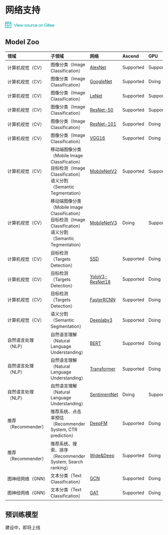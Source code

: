 # 网络支持

<a href="https://gitee.com/mindspore/docs/tree/master/docs/source_zh_cn/network_list.md" target="_blank"><img src="./_static/logo_source.png"></a>

## Model Zoo

|  领域 | 子领域    | 网络                                   | Ascend | GPU | CPU 
|:------   |:------| :-----------                               |:------   |:------  |:-----
|计算机视觉（CV） | 图像分类（Image Classification）  | [AlexNet](https://gitee.com/mindspore/mindspore/blob/master/model_zoo/official/cv/alexnet/src/alexnet.py)          |  Supported |  Supported | Doing
| 计算机视觉（CV）  | 图像分类（Image Classification）  | [GoogleNet](https://gitee.com/mindspore/mindspore/blob/master/model_zoo/googlenet/src/googlenet.py)                                               |  Supported     | Doing | Doing
| 计算机视觉（CV）  | 图像分类（Image Classification）  | [LeNet](https://gitee.com/mindspore/mindspore/blob/master/model_zoo/official/cv/lenet/src/lenet.py)              |  Supported |  Supported | Supported
| 计算机视觉（CV）  | 图像分类（Image Classification）  | [ResNet-50](https://gitee.com/mindspore/mindspore/blob/master/model_zoo/resnet/src/resnet.py)          |  Supported |  Supported | Doing
|计算机视觉（CV）  | 图像分类（Image Classification）  | [ResNet-101](https://gitee.com/mindspore/mindspore/blob/master/model_zoo/resnet/src/resnet.py)                                              |  Supported |Doing | Doing
| 计算机视觉（CV）  | 图像分类（Image Classification）  | [VGG16](https://gitee.com/mindspore/mindspore/blob/master/model_zoo/vgg16/src/vgg.py)                |  Supported |  Doing | Doing
| 计算机视觉（CV）  | 移动端图像分类（Mobile Image Classification）<br>目标检测（Image Classification）<br>语义分割（Semantic Tegmentation）  | [MobileNetV2](https://gitee.com/mindspore/mindspore/blob/master/model_zoo/mobilenetv2/src/mobilenetV2.py)                                            |  Supported |  Supported | Doing
| 计算机视觉（CV）  | 移动端图像分类（Mobile Image Classification）<br>目标检测（Image Classification）<br>语义分割（Semantic Tegmentation）  | [MobileNetV3](https://gitee.com/mindspore/mindspore/blob/master/model_zoo/mobilenetv3/src/mobilenetV3.py)                                            |  Doing |  Supported | Doing
|计算机视觉（CV）  | 目标检测（Targets Detection）  | [SSD](https://gitee.com/mindspore/mindspore/blob/master/model_zoo/ssd/src/ssd.py)                   |  Supported |Doing | Doing
| 计算机视觉（CV）  | 目标检测（Targets Detection）  | [YoloV3-ResNet18](https://gitee.com/mindspore/mindspore/blob/master/model_zoo/yolov3_resnet18/src/yolov3.py)         |  Supported |  Doing | Doing
| 计算机视觉（CV）  | 目标检测（Targets Detection）  | [FasterRCNN](https://gitee.com/mindspore/mindspore/tree/master/model_zoo/faster_rcnn/src/FasterRcnn)         |  Supported |  Doing | Doing
| 计算机视觉（CV） | 语义分割（Semantic Segmentation）  | [Deeplabv3](https://gitee.com/mindspore/mindspore/blob/master/model_zoo/deeplabv3/src/deeplabv3.py)                                       |  Supported |  Doing | Doing
| 自然语言处理（NLP） | 自然语言理解（Natural Language Understanding）  | [BERT](https://gitee.com/mindspore/mindspore/blob/master/model_zoo/official/nlp/bert/src/bert_model.py)                                          |  Supported |  Doing | Doing
| 自然语言处理（NLP） | 自然语言理解（Natural Language Understanding）  | [Transformer](https://gitee.com/mindspore/mindspore/blob/master/model_zoo/official/nlp/transformer/src/transformer_model.py)                                          |  Supported |  Doing | Doing
| 自然语言处理（NLP） | 自然语言理解（Natural Language Understanding）  | [SentimentNet](https://gitee.com/mindspore/mindspore/blob/master/model_zoo/lstm/src/lstm.py)                                          |  Doing |  Supported | Supported
| 推荐（Recommender） | 推荐系统、点击率预估（Recommender System, CTR prediction）  | [DeepFM](https://gitee.com/mindspore/mindspore/blob/master/model_zoo/deepfm/src/deepfm.py)                                          |  Supported |  Doing | Doing
| 推荐（Recommender） | 推荐系统、搜索、排序（Recommender System, Search ranking）  | [Wide&Deep](https://gitee.com/mindspore/mindspore/blob/master/model_zoo/official/recommend/wide_and_deep/src/wide_and_deep.py)                                          |  Supported |  Doing | Doing
| 图神经网络（GNN） | 文本分类（Text Classification）  | [GCN](https://gitee.com/mindspore/mindspore/blob/master/model_zoo/official/gnn/gcn/src/gcn.py)                                          |  Supported |  Doing | Doing
| 图神经网络（GNN） | 文本分类（Text Classification）  | [GAT](https://gitee.com/mindspore/mindspore/blob/master/model_zoo/official/gnn/gat/src/gat.py)                                          |  Supported |  Doing | Doing


## 预训练模型
建设中，即将上线
